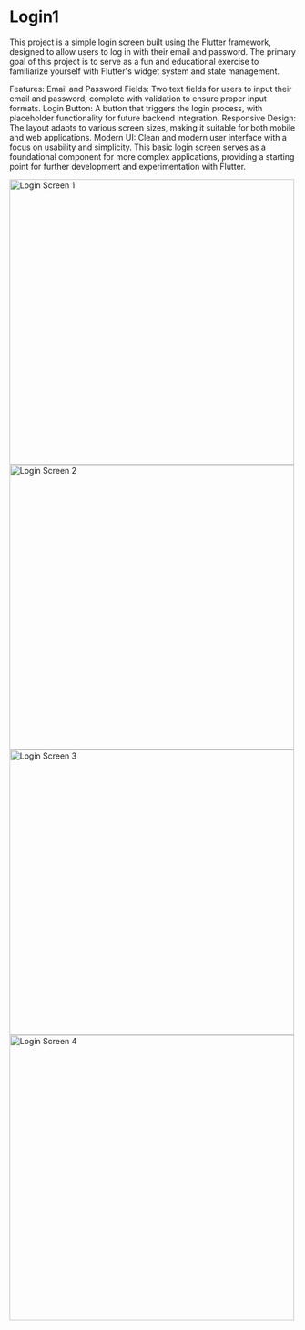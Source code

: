 # Login1

This project is a simple login screen built using the Flutter framework, designed to allow users to log in with their email and password. The primary goal of this project is to serve as a fun and educational exercise to familiarize yourself with Flutter's widget system and state management.

Features:
Email and Password Fields: Two text fields for users to input their email and password, complete with validation to ensure proper input formats.
Login Button: A button that triggers the login process, with placeholder functionality for future backend integration.
Responsive Design: The layout adapts to various screen sizes, making it suitable for both mobile and web applications.
Modern UI: Clean and modern user interface with a focus on usability and simplicity.
This basic login screen serves as a foundational component for more complex applications, providing a starting point for further development and experimentation with Flutter.

<img src="https://github.com/sdcommits/Login1/assets/155005783/99fac67e-603e-4121-953b-33283c537def" alt="Login Screen 1" height="500"/>

<img src="https://github.com/sdcommits/Login1/assets/155005783/0c93e9f3-de3d-4540-a7eb-2f2ed295d40e" alt="Login Screen 2" height="500"/>

<img src="https://github.com/sdcommits/Login1/assets/155005783/b49e849d-2eb0-47f1-ba38-c4a0d202be0a" alt="Login Screen 3" height="500"/>
<img src="https://github.com/sdcommits/Login1/assets/155005783/5a2b8fcf-b7de-4cfd-90a7-bd09f3a82d69" alt="Login Screen 4" height="500"/>
